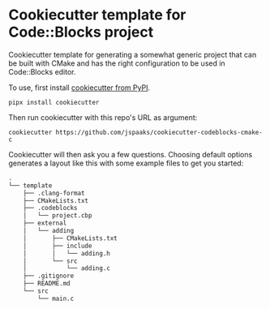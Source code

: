# Cookiecutter template for Code::Blocks project

Cookiecutter template for generating a somewhat generic project that can be built
with CMake and has the right configuration to be used in Code::Blocks editor.

To use, first install [cookiecutter from PyPI](https://pypi.org/project/cookiecutter/).

```shell
pipx install cookiecutter
```

Then run cookiecutter with this repo's URL as argument:

```shell
cookiecutter https://github.com/jspaaks/cookiecutter-codeblocks-cmake-c
```

Cookiecutter will then ask you a few questions. Choosing default options generates a layout like this with some
example files to get you started:

```txt
.
└── template
    ├── .clang-format
    ├── CMakeLists.txt
    ├── .codeblocks
    │   └── project.cbp
    ├── external
    │   └── adding
    │       ├── CMakeLists.txt
    │       ├── include
    │       │   └── adding.h
    │       └── src
    │           └── adding.c
    ├── .gitignore
    ├── README.md
    └── src
        └── main.c
```

